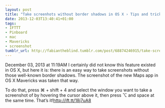```yaml
---
layout: post
title: "Take screenhots without border shadows in OS X › Tips and tricks in Mavericks"
date: 2013-12-03T13:40:41+01:00
tags:
- IFTTT
- Pinboard
- mac
- Mavericks
- screenshot
tumblr_url: http://fabiantheblind.tumblr.com/post/68874246915/take-screenhots-without-border-shadows-in-os-x-tips
---
```

December 03, 2013 at 11:19AM
I certainly did not know this feature existed in OS X, but here it is: there is an easy way to take screenshots without those well-known border shadows. The screenshot of the new Maps app in OS X Mavericks was taken that way.

To do that, press ⌘ + shift + 4 and select the window you want to take a screenshot of by hovering the cursor above it, then press ⌥ and space at the same time. That’s it!http://ift.tt/18j7uA8
